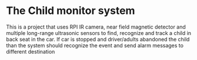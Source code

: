 # The Child monitor system
This is a project that uses RPI IR camera, near field magnetic detector and multiple long-range ultrasonic sensors to find, recognize  and track
a child in back seat in the car. If car is stopped and driver/adults abandoned the child than the system should recognize the event and send alarm messages to different destination 
